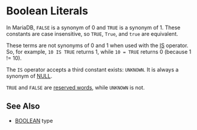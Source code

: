 # Boolean Literals

In MariaDB, `FALSE` is a synonym of 0 and `TRUE` is a synonym of 1. These constants are case insensitive, so `TRUE`, `True`, and `true` are equivalent.

These terms are not synonyms of 0 and 1 when used with the [IS](/sql-statements-structure/operators/comparison-operators/is) operator. So, for example, `10 IS TRUE` returns 1, while `10 = TRUE` returns 0 (because 1 != 10).

The `IS` operator accepts a third constant exists: `UNKNOWN`. It is always a synonym of [NULL](/kb/en/null-values-in-mariadb/).

`TRUE` and `FALSE` are [reserved words](/sql-statements-structure/sql-language-structure/reserved-words), while `UNKNOWN` is not.

## See Also

- [BOOLEAN](/columns-storage-engines-and-plugins/data-types/data-types-numeric-data-types/boolean) type
